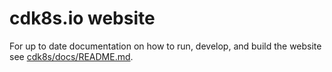 # cdk8s.io website

For up to date documentation on how to run, develop, and build the website see [cdk8s/docs/README.md](../docs/README.md).
